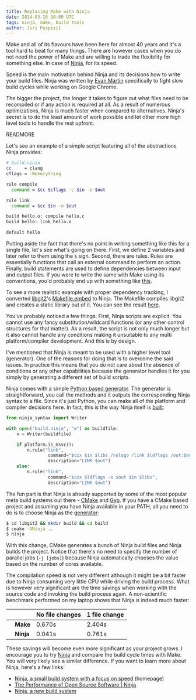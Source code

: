 ```yaml
---
title: Replacing Make with Ninja
date: 2014-03-16 16:00 UTC
tags: ninja, make, build tools
author: Jiri Pospisil
---
```

Make and all of its flavours have been here for almost 40 years and it's a tool
hard to beat for many things. There are however cases when you do not need the
power of Make and are willing to trade the flexibility for something else. In
case of [Ninja](http://martine.github.io/ninja), for its speed.

Speed is the main motivation behind Ninja and its decisions how to write your
build files. Ninja was written by [Evan Martin](http://neugierig.org)
specifically to fight slow build cycles while working on Google Chrome. 

The bigger the project, the longer it takes to figure out what files need to be
recompiled or if any action is required at all. As a result of numerous
optimizations, Ninja is much faster when compared to alternatives.  Ninja's
secret is to do the least amount of work possible and let other more high level
tools to handle the rest upfront. 

READMORE

Let's see an example of a simple script featuring all of the abstractions Ninja
provides:

```bash
# build.ninja
cc     = clang
cflags = -Weverything

rule compile
  command = $cc $cflags -c $in -o $out

rule link
  command = $cc $in -o $out

build hello.o: compile hello.c
build hello: link hello.o

default hello
```

Putting aside the fact that there's no point in writing something like this for
a single file, let's see what's going on there. First, we define 2 variables and
later refer to them using the `$` sign. Second, there are rules. Rules are
essentially functions that call an external command to perform an action.
Finally, build statements are used to define dependencies between input and
output files. If you were to write the same with Make using its conventions,
you'd probably end up with something like
[this](https://gist.github.com/jiripospisil/5f0750989c2cefc0e257).

To see a more realistic example with proper dependency tracking, I converted
[libgit2](https://libgit2.github.com)'s
[Makefile.embed](https://github.com/libgit2/libgit2/blob/2b40390f226ac8ba516fdf0d893e0b5a29857dc7/Makefile.embed)
to Ninja. The Makefile compiles libgit2 and creates a static library out of it.
You can see the result
[here](https://gist.github.com/jiripospisil/1d099dda373280206aee).

You've probably noticed a few things. First, Ninja scripts are explicit. You
cannot use any fancy substitution/wildcard functions (or any other control
structures for that matter). As a result, the script is not only much longer but
it also cannot handle any conditions making it unsuitable to any multi
platform/compiler development. And this is by design.

I've mentioned that Ninja is meant to be used with a higher level tool
(generator). One of the reasons for doing that is to overcome the said issues.
In practice this means that you do not care about the absence of conditions or
any other capabilities because the generator handles it for you simply by
generating a different set of build scripts.

Ninja comes with a simple [Python based
generator](https://github.com/martine/ninja/blob/84986/misc/ninja_syntax.py).
The generator is straightforward, you call the methods and it outputs the
corresponding Ninja syntax to a file. Since it's just Python, you can make all
of the platform and compiler decisions here. In fact, this is the way Ninja
itself is [built](https://github.com/martine/ninja/blob/84986/configure.py):

```python
from ninja_syntax import Writer

with open("build.ninja", "w") as buildfile:
    n = Writer(buildfile)

    if platform.is_msvc():
        n.rule("link",
                command="$cxx $in $libs /nologo /link $ldflags /out:$out",
                description="LINK $out")
    else:
        n.rule("link",
                command="$cxx $ldflags -o $out $in $libs",
                description="LINK $out")
```

The fun part is that Ninja is already supported by some of the most popular meta
build systems out there - [CMake](https://www.cmake.org) and
[Gyp](https://code.google.com/p/gyp). If you have a CMake based project and
assuming you have Ninja available in your PATH, all you need to do is to choose
Ninja as the
[generator](https://www.cmake.org/cmake/help/v2.8.12/cmake.html#section_Generators):

```bash
$ cd libgit2 && mkdir build && cd build
$ cmake -GNinja ..
$ ninja
```

With this change, CMake generates a bunch of Ninja build files and Ninja builds
the project. Notice that there's no need to specify the number of parallel jobs
(`-j [jobs]`) because Ninja automatically chooses the value based on the number
of cores available. 

The compilation speed is not very different although it might be a bit faster
due to Ninja consuming very little CPU while driving the build process. What is
however very significant are the time savings when working with the source code
and invoking the build process again. A non-scientific benchmark performed on my laptop
shows that Ninja is indeed much faster:

<table class="table table-hover">
  <thead>
    <th></th>
    <th></th>
    <th>No file changes</th>
    <th>1 file change</th>
  </thead>
  <tbody>
    <tr>
      <td></td>
      <td><strong>Make</strong></td>
      <td>0.670s</td>
      <td>2.404s</td>
    </tr>
    <tr>
      <td></td>
      <td><strong>Ninja</strong></td>
      <td>0.041s</td>
      <td>0.761s</td>
    </tr>
  </tbody>
</table>

These savings will become even more significant as your project grows. I
encourage you to try [Ninja](https://github.com/martine/ninja) and compare the
build cycle times with Make. You will very likely see a similar difference. If
you want to learn more about Ninja, here's a few links:

- [Ninja, a small build system with a focus on speed](http://martine.github.io/ninja) (homepage)
- [The Performance of Open Source Software | Ninja](http://www.aosabook.org/en/posa/ninja.html)
- [Ninja, a new build system](http://neugierig.org/software/chromium/notes/2011/02/ninja.html)
